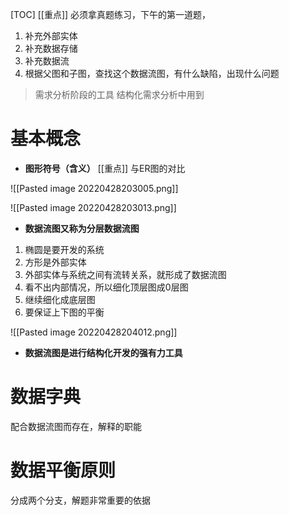 [TOC]
[[重点]]
必须拿真题练习，下午的第一道题，
1. 补充外部实体
2. 补充数据存储
3. 补充数据流
4. 根据父图和子图，查找这个数据流图，有什么缺陷，出现什么问题


> 需求分析阶段的工具
> 结构化需求分析中用到

# 基本概念
* **图形符号（含义）**
[[重点]] 与ER图的对比

![[Pasted image 20220428203005.png]]

![[Pasted image 20220428203013.png]]


* **数据流图又称为分层数据流图**
1. 椭圆是要开发的系统
2. 方形是外部实体
3. 外部实体与系统之间有流转关系，就形成了数据流图
4. 看不出内部情况，所以细化顶层图成0层图
5. 继续细化成底层图
6. 要保证上下图的平衡

![[Pasted image 20220428204012.png]]

* **数据流图是进行结构化开发的强有力工具**




# 数据字典
配合数据流图而存在，解释的职能

# 数据平衡原则
分成两个分支，解题非常重要的依据


